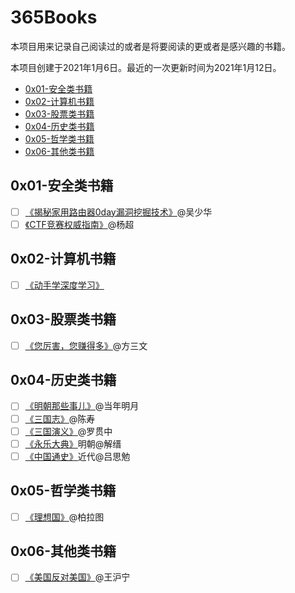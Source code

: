 # 365Books

本项目用来记录自己阅读过的或者是将要阅读的更或者是感兴趣的书籍。

本项目创建于2021年1月6日。最近的一次更新时间为2021年1月12日。

- [0x01-安全类书籍]()
- [0x02-计算机书籍]()
- [0x03-股票类书籍]()
- [0x04-历史类书籍]()
- [0x05-哲学类书籍]()
- [0x06-其他类书籍]()

## 0x01-安全类书籍

- [ ] [《揭秘家用路由器0day漏洞挖掘技术》](https://item.jd.com/11734639.html)@吴少华
- [ ] [《CTF竞赛权威指南》](https://item.jd.com/13041828.html)@杨超

## 0x02-计算机书籍

- [ ] [《动手学深度学习》](https://github.com/d2l-ai/d2l-zh)

## 0x03-股票类书籍

- [ ] [《您厉害，您赚得多》](https://item.jd.com/12192349.html)@方三文

## 0x04-历史类书籍

- [ ] [《明朝那些事儿》](https://item.jd.com/12214768.html)@当年明月
- [ ] [《三国志》](https://item.jd.com/11791579.html)@陈寿
- [ ] [《三国演义》](https://item.jd.com/12656706.html)@罗贯中
- [ ] [《永乐大典》]()明朝@解缙
- [ ] [《中国通史》](https://item.jd.com/11888146.html)近代@吕思勉

## 0x05-哲学类书籍

- [ ] [《理想国》](https://item.jd.com/12897386.html)@柏拉图

## 0x06-其他类书籍

- [ ] [《美国反对美国》](https://github.com/zealotCE/AmericaOpposeAmerica)@王沪宁